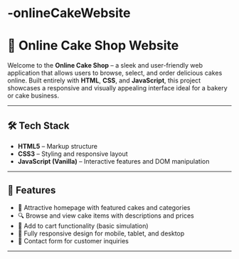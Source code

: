 # -onlineCakeWebsite

# 🎂 Online Cake Shop Website

Welcome to the **Online Cake Shop** – a sleek and user-friendly web application that allows users to browse, select, and order delicious cakes online. Built entirely with **HTML**, **CSS**, and **JavaScript**, this project showcases a responsive and visually appealing interface ideal for a bakery or cake business.

---

## 🛠️ Tech Stack

- **HTML5** – Markup structure
- **CSS3** – Styling and responsive layout
- **JavaScript (Vanilla)** – Interactive features and DOM manipulation

---

## 🎨 Features

- 🍰 Attractive homepage with featured cakes and categories
- 🔍 Browse and view cake items with descriptions and prices
- 🛒 Add to cart functionality (basic simulation)
- 📱 Fully responsive design for mobile, tablet, and desktop
- 💌 Contact form for customer inquiries

---


